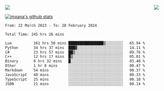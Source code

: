 <p>
  <a href="https://count.getloli.com/"><img src="https://count.getloli.com/get/@xana.readme?theme=moebooru-h"></a>
  <img src="https://weather-icon.journeyad.repl.co/@hangzhou?v=1" align="right">
</p>


<a href="https://github.com/imxana"><img align="center" src="https://github-readme-stats.vercel.app/api?username=imxana&show_icons=true&include_all_commits=true&hide_border=tru&custom_title=imxana%27s%20Github%20Stats" alt="imxana's github stats" /></a> 

<!--START_SECTION:waka-->

```txt
From: 22 March 2023 - To: 28 February 2024

Total Time: 245 hrs 26 mins

Lua          161 hrs 50 mins ████████████████▒░░░░░░░░   65.94 %
Python       34 hrs 37 mins  ███▓░░░░░░░░░░░░░░░░░░░░░   14.11 %
C#           23 hrs 57 mins  ██▒░░░░░░░░░░░░░░░░░░░░░░   09.76 %
C++          12 hrs 17 mins  █▒░░░░░░░░░░░░░░░░░░░░░░░   05.01 %
Binary       8 hrs 32 mins   █░░░░░░░░░░░░░░░░░░░░░░░░   03.48 %
Other        1 hr 8 mins     ░░░░░░░░░░░░░░░░░░░░░░░░░   00.47 %
Markdown     54 mins         ░░░░░░░░░░░░░░░░░░░░░░░░░   00.37 %
JavaScript   48 mins         ░░░░░░░░░░░░░░░░░░░░░░░░░   00.33 %
TypeScript   25 mins         ░░░░░░░░░░░░░░░░░░░░░░░░░   00.18 %
JSON         21 mins         ░░░░░░░░░░░░░░░░░░░░░░░░░   00.14 %
```

<!--END_SECTION:waka-->
